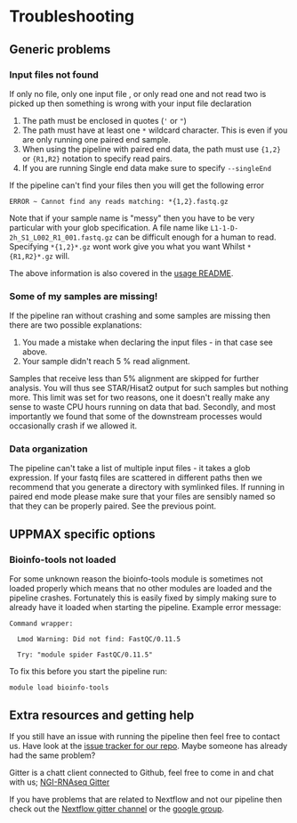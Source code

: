 # Troubleshooting 

## Generic problems

### Input files not found

If only no file, only one input file , or only read one and not read two is picked up then something is wrong with your input file declaration

1. The path must be enclosed in quotes (`'` or `"`)
2. The path must have at least one `*` wildcard character. This is even if you are only running one paired end sample. 
3. When using the pipeline with paired end data, the path must use `{1,2}` or `{R1,R2}` notation to specify read pairs.
4.  If you are running Single end data make sure to specify `--singleEnd`

If the pipeline can't find your files then you will get the following error

```
ERROR ~ Cannot find any reads matching: *{1,2}.fastq.gz
```

Note that if your sample name is "messy" then you have to be very particular with your glob specification. A file name like `L1-1-D-2h_S1_L002_R1_001.fastq.gz` can be difficult enough for a human to read. Specifying `*{1,2}*.gz` wont work give you what you want Whilst `*{R1,R2}*.gz` will. 

The above information is also covered in the [usage README](usage.md#--reads).



### Some of my samples are missing!
If the pipeline ran without crashing and some samples are missing then there are two possible explanations:

1. You made a mistake when declaring the input files - in that case see above. 
2. Your sample didn't reach 5 % read alignment.

Samples that receive less than 5% alignment are skipped for further analysis. You will thus see STAR/Hisat2 output for such samples but nothing more. This limit was set for two reasons, one it doesn't really make any sense to waste CPU hours running on data that bad. Secondly, and most importantly we found that some of the downstream processes would occasionally crash if we allowed it. 

### Data organization
The pipeline can't take a list of multiple input files - it takes a glob expression. If your fastq files are scattered in different paths then we recommend that you generate a directory with symlinked files. If running in paired end mode please make sure that your files are sensibly named so that they can be properly paired. See the previous point. 

## UPPMAX specific options

### Bioinfo-tools not loaded
For some unknown reason the bioinfo-tools module is sometimes not loaded properly which means that no other modules are loaded and the pipeline crashes. Fortunately this is easily fixed by simply making sure to already have it loaded when starting the pipeline. 
Example error message:

```
Command wrapper:
  
  Lmod Warning: Did not find: FastQC/0.11.5
  
  Try: "module spider FastQC/0.11.5"

```

To fix this before you start the pipeline run:

```
module load bioinfo-tools
```


## Extra resources and getting help
If you still have an issue with running the pipeline then feel free to contact us. 
Have look at the [issue tracker for our repo](https://github.com/SciLifeLab/NGI-RNAseq/issues). Maybe someone has already had the same problem?

Gitter is a chatt client connected to Github, feel free to come in and chat with us;
[NGI-RNAseq Gitter]((https://gitter.im/SciLifeLab/NGI-RNAseq)) 

If you have problems that are related to Nextflow and not our pipeline then check out the [Nextflow gitter channel](https://gitter.im/nextflow-io/nextflow) or the [google group](https://groups.google.com/forum/#!forum/nextflow). 



